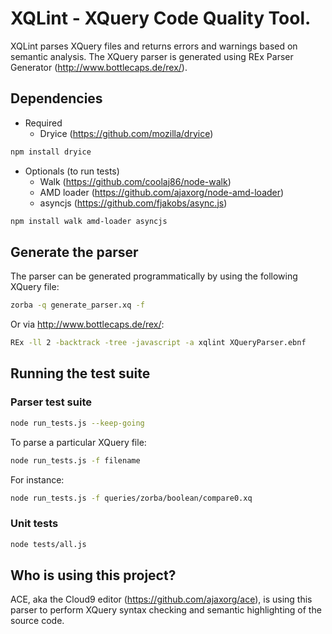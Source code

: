 XQLint - XQuery Code Quality Tool.
============================

XQLint parses XQuery files and returns errors and warnings based on semantic analysis.
The XQuery parser is generated using REx Parser Generator (http://www.bottlecaps.de/rex/).

Dependencies
-----------
* Required
    * Dryice (https://github.com/mozilla/dryice)

```bash
npm install dryice
```
* Optionals (to run tests)
    * Walk (https://github.com/coolaj86/node-walk)
    * AMD loader (https://github.com/ajaxorg/node-amd-loader)
    * asyncjs (https://github.com/fjakobs/async.js)

```bash
npm install walk amd-loader asyncjs
```
Generate the parser
-----------
The parser can be generated programmatically by using the following XQuery file:
```bash
zorba -q generate_parser.xq -f
```
Or via http://www.bottlecaps.de/rex/:
```bash
REx -ll 2 -backtrack -tree -javascript -a xqlint XQueryParser.ebnf
```

Running the test suite
-----------
### Parser test suite
```bash
node run_tests.js --keep-going
```

To parse a particular XQuery file:

```bash
node run_tests.js -f filename
```
For instance:
```bash
node run_tests.js -f queries/zorba/boolean/compare0.xq
```

### Unit tests
```bash
node tests/all.js
```

Who is using this project?
-----------
ACE, aka the Cloud9 editor (https://github.com/ajaxorg/ace), is using this parser to perform XQuery syntax checking and semantic highlighting of the source code. 

